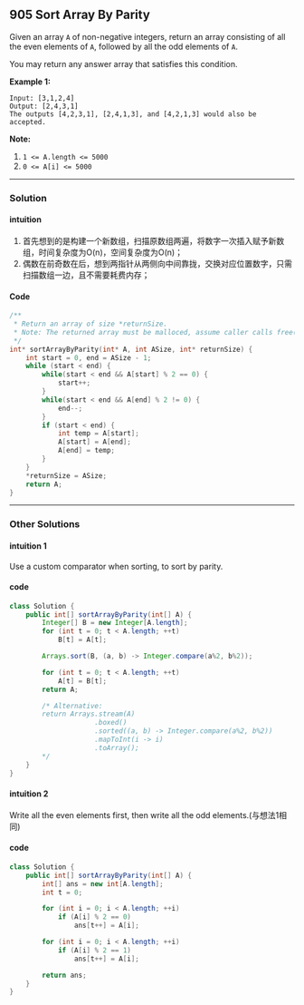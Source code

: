 ## 905 Sort Array By Parity

Given an array `A` of non-negative integers, return an array consisting of all the even elements of `A`, followed by all the odd elements of `A`.

You may return any answer array that satisfies this condition.



**Example 1:**

```
Input: [3,1,2,4]
Output: [2,4,3,1]
The outputs [4,2,3,1], [2,4,1,3], and [4,2,1,3] would also be accepted.
```

 

**Note:**

1. `1 <= A.length <= 5000`
2. `0 <= A[i] <= 5000`

------

### Solution

#### intuition

1. 首先想到的是构建一个新数组，扫描原数组两遍，将数字一次插入赋予新数组，时间复杂度为O(n)，空间复杂度为O(n)；
2. 偶数在前奇数在后，想到两指针从两侧向中间靠拢，交换对应位置数字，只需扫描数组一边，且不需要耗费内存；

#### Code

```c
/**
 * Return an array of size *returnSize.
 * Note: The returned array must be malloced, assume caller calls free().
 */
int* sortArrayByParity(int* A, int ASize, int* returnSize) {
    int start = 0, end = ASize - 1;
    while (start < end) {
        while(start < end && A[start] % 2 == 0) {
            start++;
        }
        while(start < end && A[end] % 2 != 0) {
            end--;
        }
        if (start < end) {
            int temp = A[start];
            A[start] = A[end];
            A[end] = temp;
        }
    }
    *returnSize = ASize;
    return A;
}
```

------

### Other Solutions

#### intuition 1

Use a custom comparator when sorting, to sort by parity.

#### code 

```java
class Solution {
    public int[] sortArrayByParity(int[] A) {
        Integer[] B = new Integer[A.length];
        for (int t = 0; t < A.length; ++t)
            B[t] = A[t];

        Arrays.sort(B, (a, b) -> Integer.compare(a%2, b%2));

        for (int t = 0; t < A.length; ++t)
            A[t] = B[t];
        return A;

        /* Alternative:
        return Arrays.stream(A)
                     .boxed()
                     .sorted((a, b) -> Integer.compare(a%2, b%2))
                     .mapToInt(i -> i)
                     .toArray();
        */
    }
}
```

#### intuition 2

Write all the even elements first, then write all the odd elements.(与想法1相同)

#### code

```java
class Solution {
    public int[] sortArrayByParity(int[] A) {
        int[] ans = new int[A.length];
        int t = 0;

        for (int i = 0; i < A.length; ++i)
            if (A[i] % 2 == 0)
                ans[t++] = A[i];

        for (int i = 0; i < A.length; ++i)
            if (A[i] % 2 == 1)
                ans[t++] = A[i];

        return ans;
    }
}
```